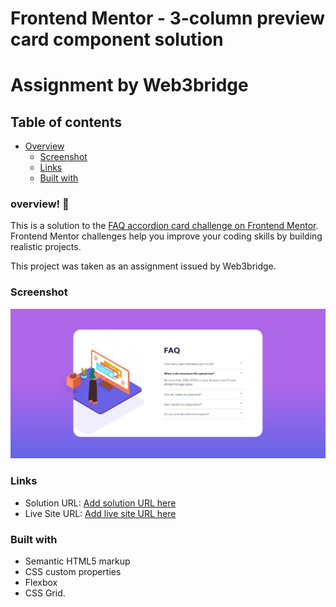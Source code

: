 # Frontend Mentor - 3-column preview card component solution
# Assignment by Web3bridge 

## Table of contents

- [Overview](#overview)
  - [Screenshot](#screenshot)
  - [Links](#links)
  - [Built with](#built-with)

### overview! 👋
This is a solution to the [FAQ accordion card challenge on Frontend Mentor](https://www.frontendmentor.io/challenges/faq-accordion-card-XlyjD0Oam). Frontend Mentor challenges help you improve your coding skills by building realistic projects. 

This project was taken as an assignment issued by Web3bridge.

### Screenshot

![Design previev for this project](./images/Capture.PNG)


### Links

- Solution URL: [Add solution URL here](https://github.com/Nonnyjoe/3-collumn-review-card)
- Live Site URL: [Add live site URL here](https://nonnyjoe.github.io/3-collumn-review-card/)

### Built with

- Semantic HTML5 markup
- CSS custom properties
- Flexbox
- CSS Grid.
